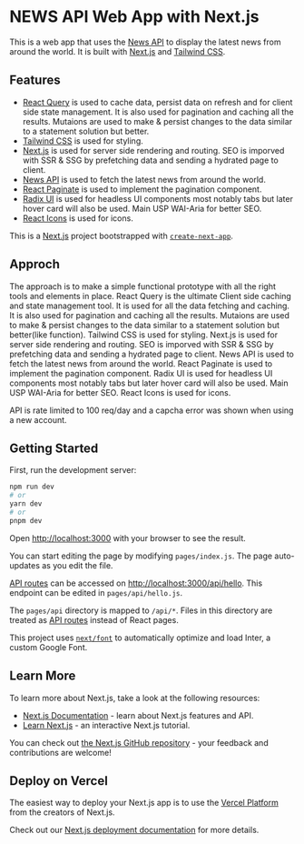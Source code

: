 # NEWS API Web App with Next.js

This is a web app that uses the [News API](https://newsapi.org/) to display the latest news from around the world. It is built with [Next.js](https://nextjs.org/) and [Tailwind CSS](https://tailwindcss.com/).

## Features
<!-- React query is used to cache data, persist data on refresh and for client side state management -->
- [React Query](https://react-query.tanstack.com/) is used to cache data, persist data on refresh and for client side state management. It is also used for pagination and caching all the results. Mutaions are used to make & persist changes to the data similar to a statement solution but better.
- [Tailwind CSS](https://tailwindcss.com/) is used for styling.
- [Next.js](https://nextjs.org/) is used for server side rendering and routing. SEO is imporved with SSR & SSG by prefetching data and sending a hydrated page to client.
- [News API](https://newsapi.org/) is used to fetch the latest news from around the world.
- [React Paginate](https://www.npmjs.com/package/react-paginate) is used to implement the pagination component.
- [Radix UI](https://www.radix-ui.com/) is used for headless UI components most notably tabs but later hover card will also be used. Main USP WAI-Aria for better SEO.
- [React Icons](https://react-icons.github.io/react-icons/) is used for icons.

This is a [Next.js](https://nextjs.org/) project bootstrapped with [`create-next-app`](https://github.com/vercel/next.js/tree/canary/packages/create-next-app).


## Approch
The approach is to make a simple functional prototype with all the right tools and elements in place. React Query is the ultimate Client side caching and state management tool. It is used for all the data fetching and caching. It is also used for pagination and caching all the results. Mutaions are used to make & persist changes to the data similar to a statement solution but better(like function). Tailwind CSS is used for styling. Next.js is used for server side rendering and routing. SEO is imporved with SSR & SSG by prefetching data and sending a hydrated page to client. News API is used to fetch the latest news from around the world. React Paginate is used to implement the pagination component. Radix UI is used for headless UI components most notably tabs but later hover card will also be used. Main USP WAI-Aria for better SEO. React Icons is used for icons. 

API is rate limited to 100 req/day and a capcha error was shown when using a new account. 

## Getting Started

First, run the development server:

```bash
npm run dev
# or
yarn dev
# or
pnpm dev
```

Open [http://localhost:3000](http://localhost:3000) with your browser to see the result.

You can start editing the page by modifying `pages/index.js`. The page auto-updates as you edit the file.

[API routes](https://nextjs.org/docs/api-routes/introduction) can be accessed on [http://localhost:3000/api/hello](http://localhost:3000/api/hello). This endpoint can be edited in `pages/api/hello.js`.

The `pages/api` directory is mapped to `/api/*`. Files in this directory are treated as [API routes](https://nextjs.org/docs/api-routes/introduction) instead of React pages.

This project uses [`next/font`](https://nextjs.org/docs/basic-features/font-optimization) to automatically optimize and load Inter, a custom Google Font.

## Learn More

To learn more about Next.js, take a look at the following resources:

- [Next.js Documentation](https://nextjs.org/docs) - learn about Next.js features and API.
- [Learn Next.js](https://nextjs.org/learn) - an interactive Next.js tutorial.

You can check out [the Next.js GitHub repository](https://github.com/vercel/next.js/) - your feedback and contributions are welcome!

## Deploy on Vercel

The easiest way to deploy your Next.js app is to use the [Vercel Platform](https://vercel.com/new?utm_medium=default-template&filter=next.js&utm_source=create-next-app&utm_campaign=create-next-app-readme) from the creators of Next.js.

Check out our [Next.js deployment documentation](https://nextjs.org/docs/deployment) for more details.
